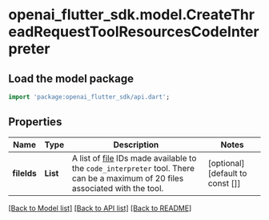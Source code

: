 # openai_flutter_sdk.model.CreateThreadRequestToolResourcesCodeInterpreter

## Load the model package
```dart
import 'package:openai_flutter_sdk/api.dart';
```

## Properties
Name | Type | Description | Notes
------------ | ------------- | ------------- | -------------
**fileIds** | **List<String>** | A list of [file](/docs/api-reference/files) IDs made available to the `code_interpreter` tool. There can be a maximum of 20 files associated with the tool.  | [optional] [default to const []]

[[Back to Model list]](../README.md#documentation-for-models) [[Back to API list]](../README.md#documentation-for-api-endpoints) [[Back to README]](../README.md)


